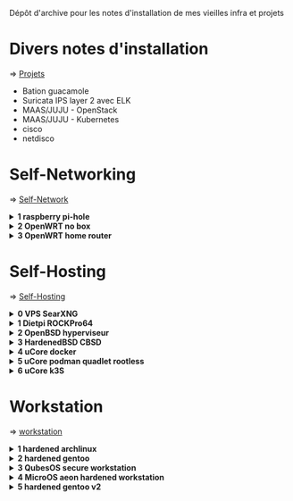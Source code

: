 Dépôt d'archive pour les notes d'installation de mes vieilles infra et projets

# Divers notes d'installation

=> [Projets](./Projets/)

* Bation guacamole
* Suricata IPS layer 2 avec ELK
* MAAS/JUJU - OpenStack
* MAAS/JUJU - Kubernetes
* cisco
* netdisco

# Self-Networking

=> [Self-Network](./Self-Networking/)

<details>
<summary><b> 1 raspberry pi-hole </b></summary>
 
Serveur DNS menteur sous Raspberry Pi OS Lite, redirige les requête sur DNScrypt Proxy :<br />
* Zram<br />
* tmpfs<br />
* DNScrypt Proxy<br />
* DoH (pour ECH) + DNSSEC + non-logging et non-blocking<br />
* IPv6 statique<br />

</details>

<details>
<summary><b> 2 OpenWRT no box </b></summary>
 
Remplacement de la freebox mini 4k par OpenWrt sur un Mikrotik hEXs.<br />
Internet en dual stack fonctionnel.<br />
Une fois les interfaces fonctionnels il n'y a que quelques ajustements à faire :<br />
* routage static vers la wan pour l'IPv4 (l'IPv6 marche sans)<br />
* inclure wan4 dans la zone wan du pare-feu<br />
* une option dans les DHCP pour ajouter les DNS interne<br />

</details>

<details>
<summary><b> 3 OpenWRT home router </b></summary>
 
Config d'OpenWRT en home router et tentative d'IPS :<br />
* Recup de la delegation de prefixe IPv6<br />
* acceleration materielle (HFO + WED) + irqbalance<br />
* DNScrypt-proxy pour DOH + règle de redirection des requetes dns pour enforcing<br />
* wireguard<br />
* test snort en inline<br />

</details>

# Self-Hosting
=> [Self-Hosting](./Self-Hosting/)

<details>
<summary><b> 0 VPS SearXNG </b></summary>
 
Métamoteur de recherche sous un debian chez AWS. <br />
* swapfile<br />
* Zram<br />
* tmpfs<br />
* congestion TCP en BBR<br />
* DNScrypt Proxy<br />

</details>

<details>
<summary><b> 1 Dietpi ROCKPro64 </b></summary>
 
NAS DIY avec la ROCKPro64 sous Dietpi :<br />
* RAID 1 par btrfs<br />
* Syncthing<br />
* Zram<br />
tmpfs par défaut

</details>

<details>
<summary><b> 2 OpenBSD hyperviseur </b></summary>
 
* NAS Nextcloud sous RAID1 <br />
* Backup incrémentielles journalières & smartd <br />
* SearxNG dans une vm alpine linux <br />
* Proxifié dans un tunnel wireguard (tor aurait été mieux mais trop lent et settings de searxng instable) <br />
* HAProxy pour TLS <br />
* Packet Filtering <br />

</details>
 
<details>
<summary><b> 3 HardenedBSD CBSD </b></summary>
 
HardenedBSD hosting platform :<br />
* stockage sous zfs pour self-healing, RAID (volume manager) et backup (snapshot) automatisées par zfsnap<br />
* CBSD pour gestion des jail et vm bhyve<br />
* nextcloud (avec clamav) sous jail pour isolation et recovery<br />
* vm ubuntu cloud-init sous bhyve pour stack docker SearXNG+gluetun <br />

</details>

<details>
<summary><b> 4 uCore docker </b></summary>

Fedora CoreOS (FCOS) rebase en uCore :<br />
* Immutable, atomic auto update, secure (SELinux + SecureBoot + immutable)<br />
* uCore-ZFS avec module signé et batteries included (podman, docker, sanoid, firewalld, cockpit ...)<br />
* data sous un RAID ZFS avec snapshot journalière<br />
* hosting de diférent container sous docker<br />
* services : searxng, owncloud ocis, navidrome, homepage<br />

</details>

<details>
<summary><b> 5 uCore podman quadlet rootless </b></summary>

Fedora CoreOS (FCOS) rebase en uCore :<br />
* Immutable, atomic auto update, secure (SELinux + SecureBoot + immutable)<br />
* uCore-ZFS avec module signé et batteries included (podman, docker, sanoid, firewalld, cockpit ...)<br />
* data sous un RAID ZFS avec snapshot journalière<br />
* hosting de diférent container sous podman quadlet en rootless<br />
* services accessible par traefik avec routage par domaine + tls<br />
* services : searxng, owncloud ocis, navidrome, homepage<br />

</details>

<details>
<summary><b> 6 uCore k3S </b></summary>
 
One node cluster k3s :<br />
* OS Immutable, atomic auto update, secure (SELinux + SecureBoot + immutable)<br />
* stockage : RAID ZFS avec snapshot (sanoid) et backup (restic vers S3)<br />
* hosting sous cluster k3S maintenu en GitOps avec flux CD<br />
* 0 maintenance : maj auto du server, de k3s et des containers (rennovate)<br />
* tailscale pour accès nomade<br />
* propre CA et certifiat automatisé par cert-manager<br />
* gestion des sercrets avec SOPS<br />
* supervision avec headlamp<br />
* IDP avec keycloak : SSO et passwordless quand possible<br />

</details>

# Workstation
=> [workstation](./workstation/)
 
<details>
<summary><b> 1 hardened archlinux </b></summary>
 
* kernel : linux-hardened en lockdown<br />
* Chiffrement : tous sous LUKS2, seule l'UKI est exposée mais verifier par secure-boot<br />
* MAC : AppArmor<br />
* Firewall : Firewalld<br />
* blacklisting de plusieurs modules de kernel et hardening de divers paramètres du kernel en plus<br />
* Hardened malloc, appliqué pour l'ensemble du système<br />

</details>

<details>
<summary><b> 2 hardened gentoo </b></summary>
 
* Compiler and runtime stack	-> GCC hardened<br />
* MAC	-> SELinux<br />
* UKI & Secure boot	-> Dracut & sbsigntools<br />
* kernel	-> kernel hardened (KSSP)<br />

</details>
 
<details>
<summary><b> 3 QubesOS secure workstation </b></summary>
 
Notes d'install perso de Qubes OS<br />
* qubes perso sous kicksecure (debian morph)<br />
* FDE avec cryptenroll<br />
* install de mirage firewall (unikernel, moins de RAM, moins de surface d'attaque)<br />
* i3, rofi, adwaita-dark & icon Tela-dark pour dom0, xfce adwaita-dark & icon Tela-dark pour le reste<br />

</details>

<details>
<summary><b> 4 MicroOS aeon hardened workstation </b></summary>
 
Renforcement de MicroOS :<br />
* Hardened memory allocator => ne marche pas avec flatpak<br />
* KSPP aux kernel command line options et sysctls<br />
(par défaut MicroOS assure : rolling release cycle, SELinux en enforcing, fs en readonly (immutable), snpashot BTRFS, auto update, secure boot, et des protocoles modernes (wayland, pipewire, systemd-boot))

</details>

<details>
<summary><b> 5 hardened gentoo v2 </b></summary>
 
Gentoo moderne :
* secure boot, selinux, btrfs, binaires opti, zram ... etc

</details>
